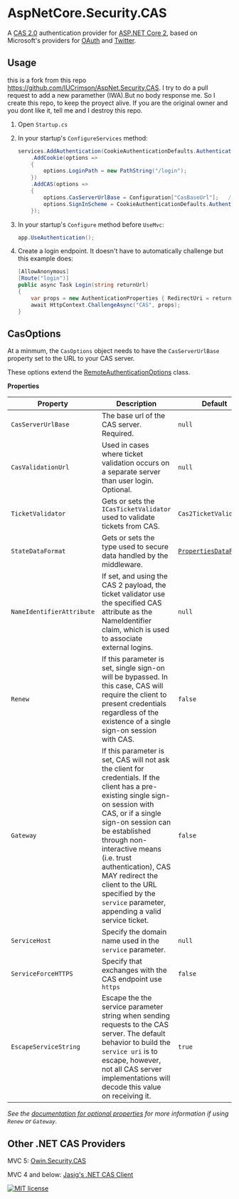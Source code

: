 AspNetCore.Security.CAS
===================

A [CAS 2.0](https://apereo.github.io/cas/5.2.x/protocol/CAS-Protocol-V2-Specification.html) authentication provider for [ASP.NET Core 2](https://docs.microsoft.com/en-us/aspnet/core/),
based on Microsoft's providers for [OAuth](https://github.com/aspnet/Security/tree/dev/src/Microsoft.AspNetCore.Authentication.OAuth) and [Twitter](https://github.com/aspnet/Security/tree/dev/src/Microsoft.AspNetCore.Authentication.Twitter).

## Usage
this is a fork from this repo https://github.com/IUCrimson/AspNet.Security.CAS. I try to do a pull request to add a new paramether (IWA).But no body response me. So I create this repo, to keep the proyect alive.
If you are the original owner and you dont like it, tell me and I destroy this repo.

1. Open `Startup.cs`

1. In your startup's `ConfigureServices` method:

	```c#
	services.AddAuthentication(CookieAuthenticationDefaults.AuthenticationScheme)
		.AddCookie(options =>
		{
			options.LoginPath = new PathString("/login");
		})
		.AddCAS(options =>
		{
			options.CasServerUrlBase = Configuration["CasBaseUrl"];   // Set in `appsettings.json` file.
			options.SignInScheme = CookieAuthenticationDefaults.AuthenticationScheme;
		});
	```

1. In your startup's `Configure` method before `UseMvc`:

    ```c#
    app.UseAuthentication();
    ```

1. Create a login endpoint.  It doesn't have to automatically challenge but this example does:

	```c#
    [AllowAnonymous]
    [Route("login")]
    public async Task Login(string returnUrl)
    {
        var props = new AuthenticationProperties { RedirectUri = returnUrl };
        await HttpContext.ChallengeAsync("CAS", props);
    }
	```

## CasOptions

At a minmum, the `CasOptions` object needs to have the `CasServerUrlBase` property set to the URL to your CAS server.

These options extend the [RemoteAuthenticationOptions](https://github.com/aspnet/Security/blob/rel/2.0.0/src/Microsoft.AspNetCore.Authentication/RemoteAuthenticationOptions.cs) class.

**Properties**

| Property                  | Description                                                                                                                                                                                                                                                                                                                                                          | Default                                                                                                                                            |
|---------------------------|----------------------------------------------------------------------------------------------------------------------------------------------------------------------------------------------------------------------------------------------------------------------------------------------------------------------------------------------------------------------|----------------------------------------------------------------------------------------------------------------------------------------------------|
| `CasServerUrlBase`        | The base url of the CAS server. Required.                                                                                                                                                                                                                                                                                                                            | `null`                                                                                                                                             |
| `CasValidationUrl`        | Used in cases where ticket validation occurs on a separate server than user login.  Optional.                                                                                                                                                                                                                                                                        | `null`                                                                                                                                             |
| `TicketValidator`         | Gets or sets the `ICasTicketValidator` used to validate tickets from CAS.                                                                                                                                                                                                                                                                                            | `Cas2TicketValidator`                                                                                                                              |
| `StateDataFormat`         | Gets or sets the type used to secure data handled by the middleware.                                                                                                                                                                                                                                                                                                 | [`PropertiesDataFormat`](https://docs.microsoft.com/en-us/dotnet/api/microsoft.aspnetcore.authentication.propertiesdataformat?view=aspnetcore-2.0) |
| `NameIdentifierAttribute` | If set, and using the CAS 2 payload, the ticket validator use the specified CAS attribute as the NameIdentifier claim, which is used to associate external logins.                                                                                                                                                                                                   | `null`                                                                                                                                             |
| `Renew`                   | If this parameter is set, single sign-on will be bypassed. In this case, CAS will require the client to present credentials regardless of the existence of a single sign-on session with CAS.                                                                                                                                                                        | `false`                                                                                                                                            |
| `Gateway`                 | If this parameter is set, CAS will not ask the client for credentials. If the client has a pre-existing single sign-on session with CAS, or if a single sign-on session can be established through non-interactive means (i.e. trust authentication), CAS MAY redirect the client to the URL specified by the `service` parameter, appending a valid service ticket. | `false`                                                                                                                                            |
| `ServiceHost`             | Specify the domain name used in the `service` parameter.                                                                                                                                                                                                                                                                                                             | `null`                                                                                                                                             |
| `ServiceForceHTTPS`       | Specify that exchanges with the CAS endpoint use `https`                                                                                                                                                                                                                                                                                                             | `false`                                                                                                                                            |
| `EscapeServiceString`     | Escape the the service parameter string when sending requests to the CAS server. The default behavior to build the `service uri` is to escape, however, not all CAS server implementations will decode this value on receiving it.																													               | `true`                                                                                                                                             |

*See the [documentation for optional properties](https://apereo.github.io/cas/5.0.x/protocol/CAS-Protocol-V2-Specification.html#211-parameters) for more information if using `Renew` or `Gateway`.*

## Other .NET CAS Providers

MVC 5: [Owin.Security.CAS](https://github.com/noelbundick/Owin.Security.CAS)

MVC 4 and below: [Jasig's .NET CAS Client](https://github.com/Jasig/dotnet-cas-client)


[![MIT license](https://img.shields.io/badge/license-MIT-blue.svg)](https://github.com/IUCrimson/AspNet.Security.CAS/blob/master/LICENSE.md)
